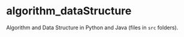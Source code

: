 # algorithm_dataStructure
Algorithm and Data Structure in Python and Java (files in `src` folders). 
